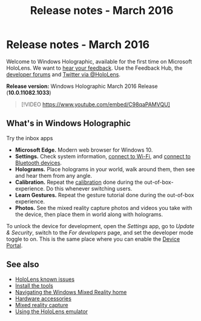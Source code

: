 ﻿---
title: Release notes - March 2016
description: 
author: 
ms.author: mazeller
ms.date: 2/28/2018
ms.topic: article
keywords: 
---



# Release notes - March 2016

Welcome to Windows Holographic, available for the first time on Microsoft HoloLens. We want to [hear your feedback](give-us-feedback.md). Use the Feedback Hub, the [developer forums](https://forums.hololens.com) and [Twitter via @HoloLens](https://twitter.com/hololens).

**Release version:** Windows Holographic March 2016 Release (**10.0.11082.1033**)

>[!VIDEO https://www.youtube.com/embed/C98qaPAMVQU]

## What's in Windows Holographic

Try the inbox apps
* **Microsoft Edge.** Modern web browser for Windows 10.
* **Settings.** Check system information, [connect to Wi-Fi](connecting-to-wi-fi-on-hololens.md), and [connect to Bluetooth devices](hardware-accessories.md).
* **Holograms.** Place holograms in your world, walk around them, then see and hear them from any angle.
* **Calibration.** Repeat the [calibration](calibration.md) done during the out-of-box-experience. Do this whenever switching users.
* **Learn Gestures.** Repeat the gesture tutorial done during the out-of-box experience.
* **Photos.** See the mixed reality capture photos and videos you take with the device, then place them in world along with holograms.

To unlock the device for development, open the *Settings* app, go to *Update & Security*, switch to the *For developers* page, and set the developer mode toggle to on. This is the same place where you can enable the [Device Portal](using-the-windows-device-portal.md).

## See also
* [HoloLens known issues](hololens-known-issues.md)
* [Install the tools](install-the-tools.md)
* [Navigating the Windows Mixed Reality home](navigating-the-windows-mixed-reality-home.md)
* [Hardware accessories](hardware-accessories.md)
* [Mixed reality capture](mixed-reality-capture.md)
* [Using the HoloLens emulator](using-the-hololens-emulator.md)